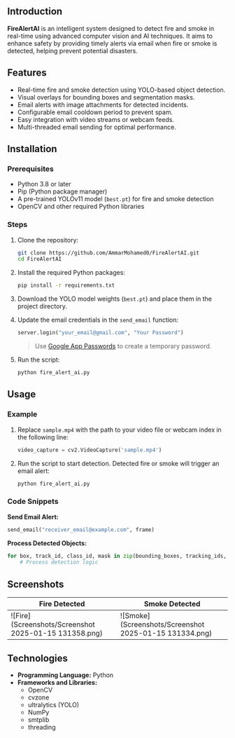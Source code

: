 ## Introduction

**FireAlertAI** is an intelligent system designed to detect fire and smoke in real-time using advanced computer vision and AI techniques. It aims to enhance safety by providing timely alerts via email when fire or smoke is detected, helping prevent potential disasters.

## Features

- Real-time fire and smoke detection using YOLO-based object detection.
- Visual overlays for bounding boxes and segmentation masks.
- Email alerts with image attachments for detected incidents.
- Configurable email cooldown period to prevent spam.
- Easy integration with video streams or webcam feeds.
- Multi-threaded email sending for optimal performance.

## Installation

### Prerequisites

- Python 3.8 or later
- Pip (Python package manager)
- A pre-trained YOLOv11 model (`best.pt`) for fire and smoke detection
- OpenCV and other required Python libraries

### Steps

1. Clone the repository:
   ```bash
   git clone https://github.com/AmmarMohamed0/FireAlertAI.git
   cd FireAlertAI
   ```

2. Install the required Python packages:
   ```bash
   pip install -r requirements.txt
   ```

3. Download the YOLO model weights (`best.pt`) and place them in the project directory.

4. Update the email credentials in the `send_email` function:
   ```python
   server.login("your_email@gmail.com", "Your Password")
   ```

   > Use [Google App Passwords](https://myaccount.google.com/apppasswords) to create a temporary password.

5. Run the script:
   ```bash
   python fire_alert_ai.py
   ```

## Usage

### Example

1. Replace `sample.mp4` with the path to your video file or webcam index in the following line:
   ```python
   video_capture = cv2.VideoCapture('sample.mp4')
   ```

2. Run the script to start detection. Detected fire or smoke will trigger an email alert:
   ```bash
   python fire_alert_ai.py
   ```

### Code Snippets

**Send Email Alert:**
```python
send_email("receiver_email@example.com", frame)
```

**Process Detected Objects:**
```python
for box, track_id, class_id, mask in zip(bounding_boxes, tracking_ids, detected_class_ids, segmentation_masks):
    # Process detection logic
```

## Screenshots

| Fire Detected              | Smoke Detected             |
|----------------------------|----------------------------|
| ![Fire](Screenshots/Screenshot 2025-01-15 131358.png)   | ![Smoke](Screenshots/Screenshot 2025-01-15 131334.png) |

## Technologies

- **Programming Language:** Python
- **Frameworks and Libraries:**
  - OpenCV
  - cvzone
  - ultralytics (YOLO)
  - NumPy
  - smtplib
  - threading

